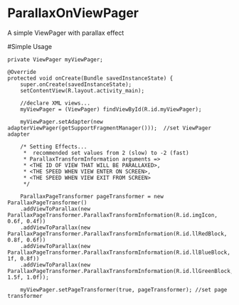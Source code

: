 # ParallaxOnViewPager
A simple ViewPager with parallax effect



#Simple Usage



    private ViewPager myViewPager;
    
    @Override
    protected void onCreate(Bundle savedInstanceState) {
        super.onCreate(savedInstanceState);
        setContentView(R.layout.activity_main);

        //declare XML views...
        myViewPager = (ViewPager) findViewById(R.id.myViewPager);

        myViewPager.setAdapter(new adapterViewPager(getSupportFragmentManager()));  //set ViewPager adapter

        /* Setting Effects...
         *  recommended set values from 2 (slow) to -2 (fast)
         * ParallaxTransformInformation arguments =>
         * <THE ID OF VIEW THAT WILL BE PARALLAXED>,
         * <THE SPEED WHEN VIEW ENTER ON SCREEN>,
         * <THE SPEED WHEN VIEW EXIT FROM SCREEN>
         */

        ParallaxPageTransformer pageTransformer = new ParallaxPageTransformer()
        .addViewToParallax(new ParallaxPageTransformer.ParallaxTransformInformation(R.id.imgIcon, 0.6f, 0.4f))
        .addViewToParallax(new ParallaxPageTransformer.ParallaxTransformInformation(R.id.llRedBlock, 0.8f, 0.6f))
        .addViewToParallax(new ParallaxPageTransformer.ParallaxTransformInformation(R.id.llBlueBlock, 1f, 0.8f))
        .addViewToParallax(new ParallaxPageTransformer.ParallaxTransformInformation(R.id.llGreenBlock, 1.5f, 1.0f));

        myViewPager.setPageTransformer(true, pageTransformer); //set page transformer
